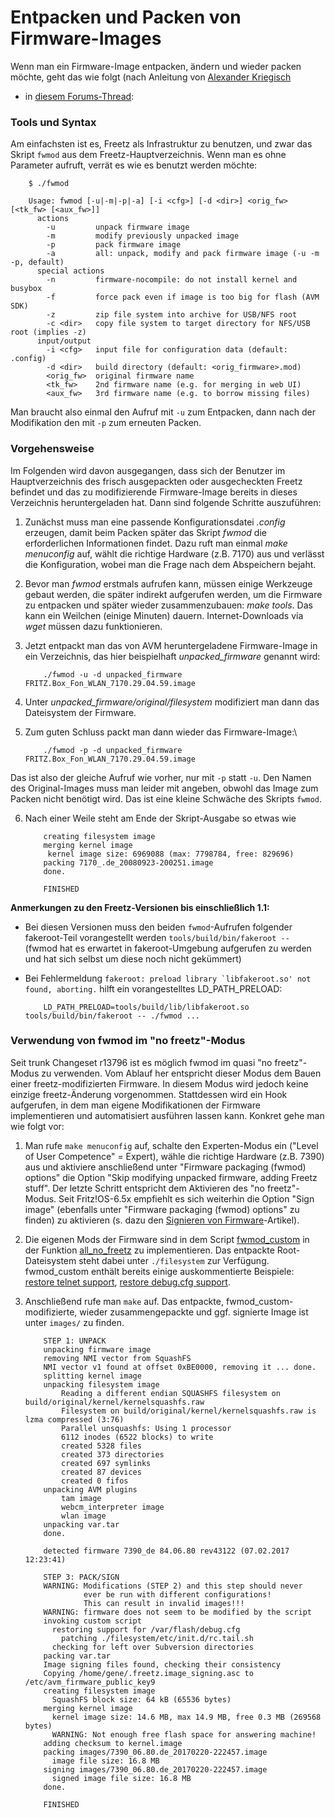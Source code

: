 # Entpacken und Packen von Firmware-Images

Wenn man ein Firmware-Image entpacken, ändern und wieder packen möchte,
geht das wie folgt (nach Anleitung von [Alexander
Kriegisch](http://www.ip-phone-forum.de/member.php?u=117253)
- in [diesem
Forums-Thread](http://www.ip-phone-forum.de/showthread.php?t=175974):

### Tools und Syntax

Am einfachsten ist es, Freetz als Infrastruktur zu benutzen, und zwar
das Skript `fwmod` aus dem Freetz-Hauptverzeichnis. Wenn man es ohne
Parameter aufruft, verrät es wie es benutzt werden möchte:

```
	$ ./fwmod

	Usage: fwmod [-u|-m|-p|-a] [-i <cfg>] [-d <dir>] <orig_fw> [<tk_fw> [<aux_fw>]]
	  actions
		-u         unpack firmware image
		-m         modify previously unpacked image
		-p         pack firmware image
		-a         all: unpack, modify and pack firmware image (-u -m -p, default)
	  special actions
		-n         firmware-nocompile: do not install kernel and busybox
		-f         force pack even if image is too big for flash (AVM SDK)
		-z         zip file system into archive for USB/NFS root
		-c <dir>   copy file system to target directory for NFS/USB root (implies -z)
	  input/output
		-i <cfg>   input file for configuration data (default: .config)
		-d <dir>   build directory (default: <orig_firmware>.mod)
		<orig_fw>  original firmware name
		<tk_fw>    2nd firmware name (e.g. for merging in web UI)
		<aux_fw>   3rd firmware name (e.g. to borrow missing files)
```

Man braucht also einmal den Aufruf mit `-u` zum Entpacken, dann nach der
Modifikation den mit `-p` zum erneuten Packen.

### Vorgehensweise

Im Folgenden wird davon ausgegangen, dass sich der Benutzer im
Hauptverzeichnis des frisch ausgepackten oder ausgecheckten Freetz
befindet und das zu modifizierende Firmware-Image bereits in dieses
Verzeichnis heruntergeladen hat. Dann sind folgende Schritte
auszuführen:

1.  Zunächst muss man eine passende Konfigurationsdatei *.config*
    erzeugen, damit beim Packen später das Skript *fwmod* die
    erforderlichen Informationen findet. Dazu ruft man einmal *make
    menuconfig* auf, wählt die richtige Hardware (z.B. 7170) aus und
    verlässt die Konfiguration, wobei man die Frage nach dem Abspeichern
    bejaht.
2.  Bevor man *fwmod* erstmals aufrufen kann, müssen einige Werkzeuge
    gebaut werden, die später indirekt aufgerufen werden, um die
    Firmware zu entpacken und später wieder zusammenzubauen: *make
    tools*. Das kann ein Weilchen (einige Minuten) dauern.
    Internet-Downloads via *wget* müssen dazu funktionieren.
3.  Jetzt entpackt man das von AVM heruntergeladene Firmware-Image in
    ein Verzeichnis, das hier beispielhaft *unpacked_firmware* genannt
    wird:

    ```
		./fwmod -u -d unpacked_firmware FRITZ.Box_Fon_WLAN_7170.29.04.59.image
    ```

4.  Unter *unpacked_firmware/original/filesystem* modifiziert man dann
    das Dateisystem der Firmware.
5.  Zum guten Schluss packt man dann wieder das Firmware-Image:\

    ```
		./fwmod -p -d unpacked_firmware FRITZ.Box_Fon_WLAN_7170.29.04.59.image
    ```

Das ist also der gleiche Aufruf wie vorher, nur mit `-p` statt `-u`. Den
Namen des Original-Images muss man leider mit angeben, obwohl das Image
zum Packen nicht benötigt wird. Das ist eine kleine Schwäche des Skripts
`fwmod`.

6.  Nach einer Weile steht am Ende der Skript-Ausgabe so etwas wie

    ```
		creating filesystem image
		merging kernel image
		 kernel image size: 6969088 (max: 7798784, free: 829696)
		packing 7170_.de_20080923-200251.image
		done.

		FINISHED
    ```

**Anmerkungen zu den Freetz-Versionen bis einschließlich 1.1:**

-   Bei diesen Versionen muss den beiden `fwmod`-Aufrufen folgender
    fakeroot-Teil vorangestellt werden `tools/build/bin/fakeroot -- `
    (fwmod hat es erwartet in fakeroot-Umgebung aufgerufen zu werden und
    hat sich selbst um diese noch nicht gekümmert)
-   Bei Fehlermeldung
    `` fakeroot: preload library `libfakeroot.so' not found, aborting. ``
    hilft ein vorangestelltes LD_PATH_PRELOAD:

    ```
		LD_PATH_PRELOAD=tools/build/lib/libfakeroot.so tools/build/bin/fakeroot -- ./fwmod ...
    ```

### Verwendung von fwmod im "no freetz"-Modus

Seit trunk Changeset r13796
ist es möglich fwmod im quasi "no freetz"-Modus zu verwenden. Vom
Ablauf her entspricht dieser Modus dem Bauen einer freetz-modifizierten
Firmware. In diesem Modus wird jedoch keine einzige freetz-Änderung
vorgenommen. Stattdessen wird ein Hook aufgerufen, in dem man eigene
Modifikationen der Firmware implementieren und automatisiert ausführen
lassen kann. Konkret gehe man wie folgt vor:

1.  Man rufe `make menuconfig` auf, schalte den Experten-Modus ein
    ("Level of User Competence" = Expert), wähle die richtige Hardware
    (z.B. 7390) aus und aktiviere anschließend unter "Firmware
    packaging (fwmod) options" die Option "Skip modifying unpacked
    firmware, adding Freetz stuff". Der letzte Schritt entspricht dem
    Aktivieren des "no freetz"-Modus. Seit Fritz!OS-6.5x empfiehlt es
    sich weiterhin die Option "Sign image" (ebenfalls unter "Firmware
    packaging (fwmod) options" zu finden) zu aktivieren (s. dazu den
    [Signieren von
    Firmware](http://trac_freetz_org/wiki/help/howtos/development/sign_image)-Artikel).
2.  Die eigenen Mods der Firmware sind in dem Script
    [fwmod_custom](http://trac_freetz_org/browser/trunk/fwmod_custom)
    in der Funktion
    [all_no_freetz](http://trac_freetz_org/browser/trunk/fwmod_custom?rev=13796#L14)
    zu implementieren. Das entpackte Root-Dateisystem steht dabei unter
    `./filesystem` zur Verfügung. fwmod_custom enthält bereits einige
    auskommentierte Beispiele: [restore telnet
    support](http://trac_freetz_org/browser/trunk/fwmod_custom?rev=13796#L17),
    [restore debug.cfg
    support](http://trac_freetz_org/browser/trunk/fwmod_custom?rev=13796#L25).
3.  Anschließend rufe man `make` auf. Das entpackte,
    fwmod_custom-modifizierte, wieder zusammengepackte und ggf.
    signierte Image ist unter `images/` zu finden.

    ```
		STEP 1: UNPACK
		unpacking firmware image
		removing NMI vector from SquashFS
		NMI vector v1 found at offset 0xBE0000, removing it ... done.
		splitting kernel image
		unpacking filesystem image
			Reading a different endian SQUASHFS filesystem on build/original/kernel/kernelsquashfs.raw
			Filesystem on build/original/kernel/kernelsquashfs.raw is lzma compressed (3:76)
			Parallel unsquashfs: Using 1 processor
			6112 inodes (6522 blocks) to write
			created 5328 files
			created 373 directories
			created 697 symlinks
			created 87 devices
			created 0 fifos
		unpacking AVM plugins
			tam image
			webcm_interpreter image
			wlan image
		unpacking var.tar
		done.

		detected firmware 7390_de 84.06.80 rev43122 (07.02.2017 12:23:41)

		STEP 3: PACK/SIGN
		WARNING: Modifications (STEP 2) and this step should never
				 ever be run with different configurations!
				 This can result in invalid images!!!
		WARNING: firmware does not seem to be modified by the script
		invoking custom script
		  restoring support for /var/flash/debug.cfg
			patching ./filesystem/etc/init.d/rc.tail.sh
		  checking for left over Subversion directories
		packing var.tar
		Image signing files found, checking their consistency
		Copying /home/gene/.freetz.image_signing.asc to /etc/avm_firmware_public_key9
		creating filesystem image
		  SquashFS block size: 64 kB (65536 bytes)
		merging kernel image
		  kernel image size: 14.6 MB, max 14.9 MB, free 0.3 MB (269568 bytes)
		  WARNING: Not enough free flash space for answering machine!
		adding checksum to kernel.image
		packing images/7390_06.80.de_20170220-222457.image
		  image file size: 16.8 MB
		signing images/7390_06.80.de_20170220-222457.image
		  signed image file size: 16.8 MB
		done.

		FINISHED
    ```


